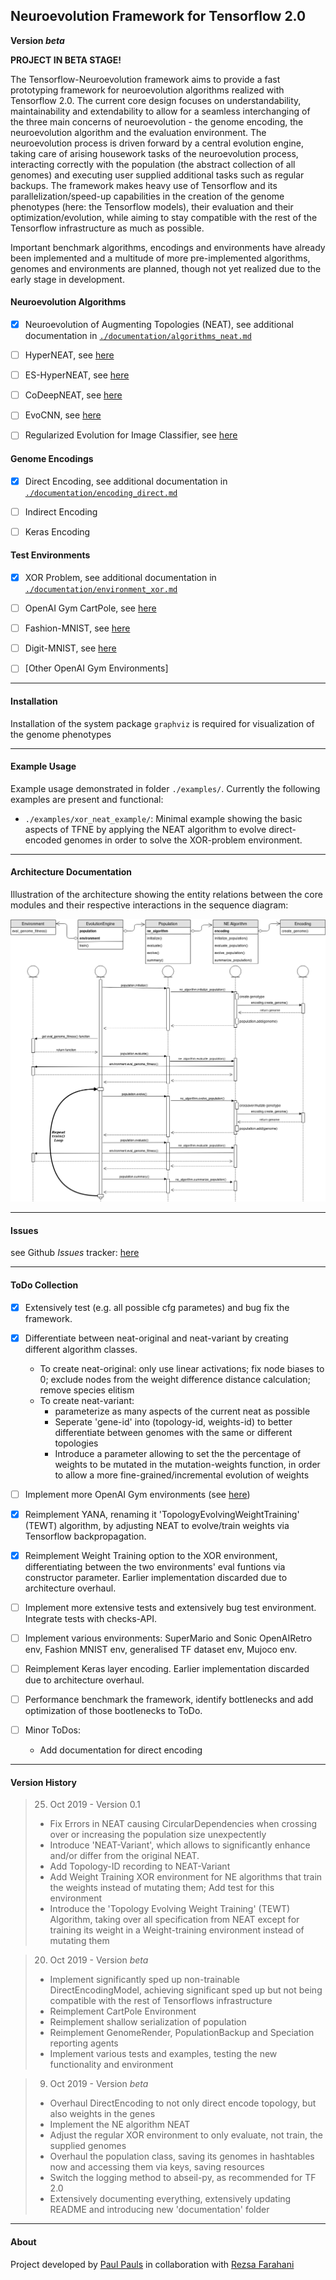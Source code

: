 ## Neuroevolution Framework for Tensorflow 2.0 ##

**Version _beta_**

**PROJECT IN BETA STAGE!**

The Tensorflow-Neuroevolution framework aims to provide a fast prototyping framework for neuroevolution algorithms realized with Tensorflow 2.0. The current core design focuses on understandability, maintainability and extendability to allow for a seamless interchanging of the three main concerns of neuroevolution - the genome encoding, the neuroevolution algorithm and the evaluation environment. The neuroevolution process is driven forward by a central evolution engine, taking care of arising housework tasks of the neuroevolution process, interacting correctly with the population (the abstract collection of all genomes) and executing user supplied additional tasks such as regular backups.
The framework makes heavy use of Tensorflow and its parallelization/speed-up capabilities in the creation of the genome phenotypes (here: the Tensorflow models), their evaluation and their optimization/evolution, while aiming to stay compatible with the rest of the Tensorflow infrastructure as much as possible.

Important benchmark algorithms, encodings and environments have already been implemented and a multitude of more pre-implemented algorithms, genomes and environments are planned, though not yet realized due to the early stage in development.

#### Neuroevolution Algorithms ####

* [X] Neuroevolution of Augmenting Topologies (NEAT), see additional documentation in [`./documentation/algorithms_neat.md`](https://github.com/PaulPauls/Tensorflow-Neuroevolution/blob/master/documentation/algorithm_neat.md)
* [ ] HyperNEAT, see [here](http://axon.cs.byu.edu/~dan/778/papers/NeuroEvolution/stanley3**.pdf)
* [ ] ES-HyperNEAT, see [here](http://citeseerx.ist.psu.edu/viewdoc/summary?doi=10.1.1.365.4332)
* [ ] CoDeepNEAT, see [here](https://arxiv.org/abs/1703.00548)
* [ ] EvoCNN, see [here](https://arxiv.org/abs/1710.10741)
* [ ] Regularized Evolution for Image Classifier, see [here](https://arxiv.org/abs/1802.01548)


#### Genome Encodings ####

* [X] Direct Encoding, see additional documentation in [`./documentation/encoding_direct.md`](https://github.com/PaulPauls/Tensorflow-Neuroevolution/blob/master/documentation/encoding_direct.md)
* [ ] Indirect Encoding
* [ ] Keras Encoding


#### Test Environments ####

* [X] XOR Problem, see additional documentation in [`./documentation/environment_xor.md`](https://github.com/PaulPauls/Tensorflow-Neuroevolution/blob/master/documentation/environment_xor.md)
* [ ] OpenAI Gym CartPole, see [here](http://gym.openai.com/envs/CartPole-v1/)
* [ ] Fashion-MNIST, see [here](https://research.zalando.com/welcome/mission/research-projects/fashion-mnist/)
* [ ] Digit-MNIST, see [here](http://yann.lecun.com/exdb/mnist/)
* [ ] \[Other OpenAI Gym Environments\]



--------------------------------------------------------------------------------

#### Installation ####

Installation of the system package `graphviz` is required for visualization of the genome phenotypes



--------------------------------------------------------------------------------

#### Example Usage ####

Example usage demonstrated in folder `./examples/`. Currently the following examples are present and functional:

* `./examples/xor_neat_example/`: Minimal example showing the basic aspects of TFNE by applying the NEAT algorithm to evolve direct-encoded genomes in order to solve the XOR-problem environment.



--------------------------------------------------------------------------------

#### Architecture Documentation ####

Illustration of the architecture showing the entity relations between the core modules and their respective interactions in the sequence diagram:

![Architecture Illustration](https://raw.githubusercontent.com/PaulPauls/Tensorflow-Neuroevolution/master/documentation/illustration_entity_sequence_diagram_tfne.png)



--------------------------------------------------------------------------------

#### Issues ####

see Github _Issues_ tracker: [here](https://github.com/PaulPauls/Tensorflow-Neuroevolution/issues)



--------------------------------------------------------------------------------

#### ToDo Collection ####

* [X] Extensively test (e.g. all possible cfg parametes) and bug fix the framework.

* [X] Differentiate between neat-original and neat-variant by creating different algorithm classes.
    * To create neat-original: only use linear activations; fix node biases to 0; exclude nodes from the weight difference distance calculation; remove species elitism
    * To create neat-variant:
        * parameterize as many aspects of the current neat as possible
        * Seperate 'gene-id' into (topology-id, weights-id) to better differentiate between genomes with the same or different topologies
        * Introduce a parameter allowing to set the the percentage of weights to be mutated in the mutation-weights function, in order to allow a more fine-grained/incremental evolution of weights

* [ ] Implement more OpenAI Gym environments (see [here](https://github.com/openai/gym/wiki/Leaderboard))

* [X] Reimplement YANA, renaming it 'TopologyEvolvingWeightTraining' (TEWT) algorithm, by adjusting NEAT to evolve/train weights via Tensorflow backpropagation.

* [X] Reimplement Weight Training option to the XOR environment, differentiating between the two environments' eval funtions via constructor parameter. Earlier implementation discarded due to architecture overhaul.

* [ ] Implement more extensive tests and extensively bug test environment. Integrate tests with checks-API.

* [ ] Implement various environments: SuperMario and Sonic OpenAIRetro env, Fashion MNIST env, generalised TF dataset env, Mujoco env.

* [ ] Reimplement Keras layer encoding. Earlier implementation discarded due to architecture overhaul.

* [ ] Performance benchmark the framework, identify bottlenecks and add optimization of those bootlenecks to ToDo.

* [ ] Minor ToDos:
    * Add documentation for direct encoding



--------------------------------------------------------------------------------

#### Version History ####

> 25. Oct 2019 - Version 0.1
> * Fix Errors in NEAT causing CircularDependencies when crossing over or increasing the population size unexpectently
> * Introduce 'NEAT-Variant', which allows to significantly enhance and/or differ from the original NEAT.
> * Add Topology-ID recording to NEAT-Variant
> * Add Weight Training XOR environment for NE algorithms that train the weights instead of mutating them; Add test for this environment
> * Introduce the 'Topology Evolving Weight Training' (TEWT) Algorithm, taking over all specification from NEAT except for training its weight in a Weight-training environment instead of mutating them

> 20. Oct 2019 - Version _beta_
> * Implement significantly sped up non-trainable DirectEncodingModel, achieving significant sped up but not being compatible with the rest of Tensorflows infrastructure
> * Reimplement CartPole Environment
> * Reimplement shallow serialization of population
> * Reimplement GenomeRender, PopulationBackup and Speciation reporting agents
> * Implement various tests and examples, testing the new functionality and environment

> 09. Oct 2019 - Version _beta_
> * Overhaul DirectEncoding to not only direct encode topology, but also weights in the genes
> * Implement the NE algorithm NEAT
> * Adjust the regular XOR environment to only evaluate, not train, the supplied genomes
> * Overhaul the population class, saving its genomes in hashtables now and accessing them via keys, saving resources
> * Switch the logging method to abseil-py, as recommended for TF 2.0
> * Extensively documenting everything, extensively updating README and introducing new 'documentation' folder



--------------------------------------------------------------------------------

#### About ####

Project developed by [Paul Pauls](https://github.com/PaulPauls) in collaboration with [Rezsa Farahani](https://github.com/rezsa)



